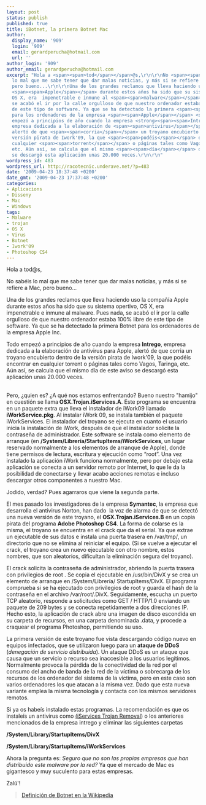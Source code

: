 ```yaml
---
layout: post
status: publish
published: true
title: iBotnet, la primera Botnet Mac
author:
  display_name: '909'
  login: '909'
  email: gerardperucha@hotmail.com
  url: ''
author_login: '909'
author_email: gerardperucha@hotmail.com
excerpt: "Hola a <span><span>tod</span></span>@s,\r\n\r\nNo <span><span>sabéis</span></span>
  lo mal que me sabe tener que dar malas noticias, y más si se refiere a <span><span>Mac</span></span>,
  pero bueno...\r\n\r\nUna de los grandes reclamos que lleva haciendo uso la <span>compañí­a</span>
  <span><span>Apple</span></span> durante estos años ha sido que su sistema <span><span>opertivo</span></span>,
  OS X, era  impenetrable e inmune al <span><span>malware</span></span>. Pues nada,
  se acabó el ir por la calle orgulloso de que nuestro ordenador estaba 100% libre
  de este tipo de software. Ya que se ha detectado la primera <span><span>Botnet</span></span>
  para los ordenadores de la empresa <span><span>Apple</span></span> <span><span>Inc</span></span>.\r\n\r\nTodo
  empezó a principios de año cuando la empresa <strong><span><span>Intrego</span></span></strong>,
  empresa dedicada a la elaboración de <span><span>antivirus</span></span> para <span><span>Apple</span></span>,
  alertó de que <span><span>corria</span></span> un troyano encubierto dentro de la
  versión pirata de Iwork'09, la que <span><span>podéis</span></span> encontrar en
  cualquier <span><span>torrent</span></span> o páginas tales como Vagos, <span><span>Taringa</span></span>,
  etc. Aún así, se calcula que el mismo <span><span>día</span></span> de este aviso
  se descargó esta aplicación unas 20.000 veces.\r\n\r\n"
wordpress_id: 483
wordpress_url: http://racotecnic.underave.net/?p=483
date: '2009-04-23 18:37:48 +0200'
date_gmt: '2009-04-23 17:37:48 +0200'
categories:
- Aplicacions
- Disseny
- Mac
- Windows
tags:
- Malware
- trojan
- OS X
- Virus
- Botnet
- Iwork'09
- Photoshop CS4
---
```

<p>Hola a <span><span>tod</span></span>@s,</p>
<p>No <span><span>sabéis</span></span> lo mal que me sabe tener que dar malas noticias, y más si se refiere a <span><span>Mac</span></span>, pero bueno...</p>
<p>Una de los grandes reclamos que lleva haciendo uso la <span>compañí­a</span> <span><span>Apple</span></span> durante estos años ha sido que su sistema <span><span>opertivo</span></span>, OS X, era  impenetrable e inmune al <span><span>malware</span></span>. Pues nada, se acabó el ir por la calle orgulloso de que nuestro ordenador estaba 100% libre de este tipo de software. Ya que se ha detectado la primera <span><span>Botnet</span></span> para los ordenadores de la empresa <span><span>Apple</span></span> <span><span>Inc</span></span>.</p>
<p>Todo empezó a principios de año cuando la empresa <strong><span><span>Intrego</span></span></strong>, empresa dedicada a la elaboración de <span><span>antivirus</span></span> para <span><span>Apple</span></span>, alertó de que <span><span>corria</span></span> un troyano encubierto dentro de la versión pirata de Iwork'09, la que <span><span>podéis</span></span> encontrar en cualquier <span><span>torrent</span></span> o páginas tales como Vagos, <span><span>Taringa</span></span>, etc. Aún así, se calcula que el mismo <span><span>día</span></span> de este aviso se descargó esta aplicación unas 20.000 veces.</p>
<p><a id="more"></a><a id="more-483"></a><br />
Pero, ¿quien es? ¿A qué nos estamos enfrentando? Bueno nuestro "<span><span>hamijo</span></span>" en cuestión se llama<strong> OSX.<span><span>Trojan</span></span>.<span><span>iServices</span></span>.A</strong>. Este programa se encuentra en un paquete extra que lleva el instalador de iWork09 llamado<strong> <span><span>iWorkService</span></span>.<span><span>pkg</span></span></strong><span>. Al instalar <span>iWork</span> 09, </span>se instala también el paquete <span><span>iWorkServices</span></span>. El instalador del troyano se ejecuta en cuanto el usuario inicia la instalación de <span><span>iWork</span></span>, después de que el instalador solicite la contraseña de administrador. Este software se instala como elemento de <span><span>arran</span></span>que (en <strong>/<span><span>System</span></span>/Librería/<span><span>StartupItems</span></span>/<span><span>iWorkServices</span></span></strong>, un lugar reservado normalmente a los elementos de <span><span>arran</span></span>que de <span><span>Apple</span></span>), donde tiene permisos de lectura, escritura y ejecución como “<span><span>root</span></span>”. Una vez instalado la aplicación <span><span>iWork</span></span> funciona normalmente, pero por debajo esta aplicación se conecta a un servidor remoto por <span><span>Internet</span></span>, lo que le da la posibilidad de conectarse y llevar acabo acciones remotas e <span><span>incl</span></span>uso descargar otros componentes a nuestro <span><span>Mac</span></span>.</p>
<p><span><span>Jodido</span></span>, verdad? Pues agarraros que viene la segunda parte.</p>
<p>El mes pasado los investigadores de la empresa <strong><span><span>Symantec</span></span></strong>, la empresa que desarrolla el <span><span>antivirus</span></span> <span><span>Norton</span></span>, han dado  la voz de alarma de que se <span><span>detectó</span></span> una nueva versión de este troyano, el <strong>OSX.<span><span>Trojan</span></span>.<span><span>iServices</span></span>.B</strong> en un copia pirata del programa <strong>Adobe <span><span>Photoshop</span></span> CS4</strong>. La forma de colarse es la misma, el troyano se encuentra en el <span><span>crack</span></span> que da el <span><span>seri</span></span>al. Ya que extrae un ejecutable de sus datos e instala una puerta trasera en /var/<span><span>tmp</span></span>/, un directorio que no se elimina al reiniciar el equipo. (Si se vuelve a ejecutar el <span><span>crack</span></span>, el troyano crea un nuevo ejecutable con otro nombre, estos nombres, que son aleatorios, dificultan la eliminación segura del troyano).</p>
<p>El <span><span>crack</span></span> solicita la contraseña de administrador, abriendo la puerta trasera con privilegios de root . Se copia el ejecutable en /<span><span>usr</span></span>/<span><span>bin</span></span>/<span><span>DivX</span></span> y se crea un elemento de <span><span>arran</span></span>que en /<span><span>System</span></span>/Librería/ <span><span>StartupItems</span></span>/<span><span>DivX</span></span>. El programa comprueba si se ha ejecutado con privilegios de <span><span>root</span></span> y guarda el <span><span>hash</span></span> de la contraseña en el archivo /var/<span><span>root</span></span>/.<span><span>DivX</span></span>. <span><span>Seguidamente</span></span>, escucha un puerto TCP aleatorio, <span><span>respon</span></span>de a solicitudes como GET / HTTP/1.0 enviando un paquete de 209 bytes y se conecta repetidamente a dos direcciones IP.<br />
Hecho esto, la aplicación de <span><span>crack</span></span> abre una imagen de disco escondida en su carpeta de recursos, en una carpeta <span><span>denomi</span></span>nada .data, y <span><span>proce</span></span>de a craquear el programa <span><span>Photoshop</span></span>, permitiendo su uso.</p>
<p>La primera versión de este troyano fue vista descargando código nuevo en equipos infectados, que se utilizaron luego para un <strong>ataque de <span><span>DDoS</span></span> </strong>(<em>denegación de servicio distribuida</em>). Un ataque <span><span>DDoS</span></span> es un ataque que causa que un servicio o recurso sea inaccesible a los usuarios legítimos. Normalmente provoca la pérdida de la <span><span>conectividad</span></span> de la red por el consumo del ancho de banda de la red de la víctima o sobrecarga de los recursos de los ordenador del sistema de la víctima, pero en este caso son varios ordenadores los que atacan a la misma vez. Dado que esta nueva variante emplea la misma tecnología y contacta con los mismos servidores remotos.</p>
<p>Si ya os <span><span>habeís</span></span> instalado estas programas. La recomendación es que os <span><span>instaleís</span></span> un <span><span>antivirus</span></span> como <a title="securemac" href="http://macscan.securemac.com/files/iServicesTrojanRemovalTool.dmg">(</a><a title="securemac" href="http://macscan.securemac.com/files/iServicesTrojanRemovalTool.dmg"><span><span>iServices</span></span> <span><span>Trojan</span></span> <span><span>Remov</span></span>al</a>) o los anteriores mencionados de la empresa <span><span>intrego</span></span> y eliminar las siguientes carpetas</p>
<p><strong>/<span><span>System</span></span>/<span><span>Library</span></span>/<span><span>StartupItems</span></span>/<span><span>DivX</span></span></strong></p>
<p><strong> /<span><span>System</span></span>/<span><span>Library</span></span>/<span><span>StartupItems</span></span>/<span><span>iWorkServices</span></span> </strong></p>
<p>Ahora la pregunta es: <em>Seguro que no son las propias empresas que han distribuido este <span><span>malware</span></span> por la red?</em> Ya que el mercado de <span><span>Mac</span></span> es gigantesco y muy suculento para estas empresas.</p>
<p><span>Zalú'!</span></p>
<blockquote><p><span><a title="Botnet" href="http://es.wikipedia.org/wiki/Botnet" target="_blank">Definición de Botnet en la Wikipedia</a><br />
</span></p></blockquote>
